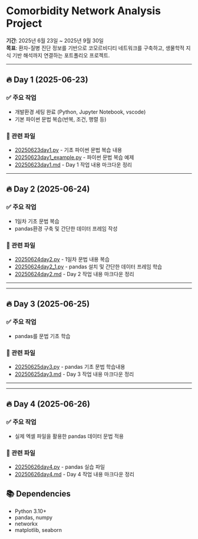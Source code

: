 # Comorbidity Network Analysis Project

**기간**: 2025년 6월 23일 ~ 2025년 9월 30일  
**목표**: 환자-질병 진단 정보를 기반으로 코모르비디티 네트워크를 구축하고, 생물학적 지식 기반 해석까지 연결하는 포트폴리오 프로젝트.

---

## 🔥 Day 1 (2025-06-23)

### ✅ 주요 작업
- 개발환경 세팅 완료 (Python, Jupyter Notebook, vscode)
- 기본 파이썬 문법 복습(반복, 조건, 행렬 등)

### 📂 관련 파일
- [20250623day1.py](day1/20250623day1.py) - 기초 파이썬 문법 복습 내용
- [20250623day1_example.py](day1/20250623day1_example.py) - 파이썬 문법 복습 예제
- [20250623day1.md](day1/20250623day1.md) - Day 1 작업 내용 마크다운 정리

---

## 🔥 Day 2 (2025-06-24)

### ✅ 주요 작업
- 1일차 기초 문법 복습
- pandas환경 구축 및 간단한 데이터 프레임 작성
### 📂 관련 파일
- [20250624day2.py](day2/20250624day2.py) - 1일차 문법 내용 복습
- [20250624day2_1.py](day2/20250624day2_1.py) - pandas 설치 및 간단한 데이터 프레임 학습
- [20250624day2.md](day2/20250624day2.md) - Day 2 작업 내용 마크다운 정리
---

---
## 🔥 Day 3 (2025-06-25)

### ✅ 주요 작업
- pandas를 문법 기초 학습
### 📂 관련 파일
- [20250625day3.py](day3/20250625day3.py) - pandas 기초 문법 학습내용
- [20250625day3.md](day3/20250625day3.md) - Day 3 작업 내용 마크다운 정리
---

---
## 🔥 Day 4 (2025-06-26)

### ✅ 주요 작업
- 실제 엑셀 파일을 활용한 pandas 데이터 문법 적용
### 📂 관련 파일
- [20250626day4.py](day4/20250626day4.py) - pandas 실습 파일
- [20250626day4.md](day4/20250626day4.md) - Day 4 작업 내용 마크다운 정리


## 📚 Dependencies
- Python 3.10+
- pandas, numpy
- networkx
- matplotlib, seaborn
